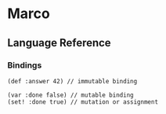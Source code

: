 # Marco

## Language Reference

### Bindings

```racket
(def :answer 42) // immutable binding

(var :done false) // mutable binding
(set! :done true) // mutation or assignment
```
